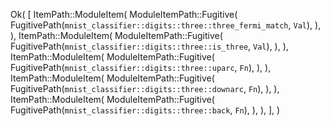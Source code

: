 Ok(
    [
        ItemPath::ModuleItem(
            ModuleItemPath::Fugitive(
                FugitivePath(`mnist_classifier::digits::three::three_fermi_match`, `Val`),
            ),
        ),
        ItemPath::ModuleItem(
            ModuleItemPath::Fugitive(
                FugitivePath(`mnist_classifier::digits::three::is_three`, `Val`),
            ),
        ),
        ItemPath::ModuleItem(
            ModuleItemPath::Fugitive(
                FugitivePath(`mnist_classifier::digits::three::uparc`, `Fn`),
            ),
        ),
        ItemPath::ModuleItem(
            ModuleItemPath::Fugitive(
                FugitivePath(`mnist_classifier::digits::three::downarc`, `Fn`),
            ),
        ),
        ItemPath::ModuleItem(
            ModuleItemPath::Fugitive(
                FugitivePath(`mnist_classifier::digits::three::back`, `Fn`),
            ),
        ),
    ],
)